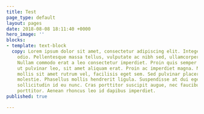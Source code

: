 ```yaml
---
title: Test
page_type: default
layout: pages
date: 2018-08-08 18:11:40 +0000
hero_image: ''
blocks:
- template: text-block
  copy: Lorem ipsum dolor sit amet, consectetur adipiscing elit. Integer vitae porta
    odio. Pellentesque massa tellus, vulputate ac nibh sed, ullamcorper semper tortor.
    Nullam commodo erat a leo consectetur imperdiet. Proin quis semper risus. Etiam
    ut pulvinar leo, sit amet aliquam erat. Proin ac imperdiet magna. Nunc orci massa,
    mollis sit amet rutrum vel, facilisis eget sem. Sed pulvinar placerat est faucibus
    molestie. Phasellus mollis hendrerit ligula. Suspendisse at dui eget felis iaculis
    sollicitudin id eu nunc. Cras porttitor suscipit augue, nec faucibus mi semper
    porttitor. Aenean rhoncus leo id dapibus imperdiet.
published: true

---
```

